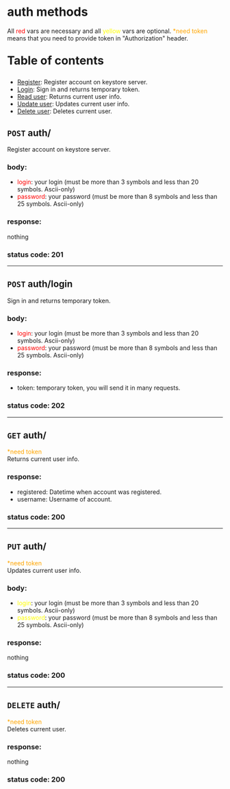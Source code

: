 # auth methods
All <span style="color:red">red</span> vars are necessary and all <span style="color:yellow">yellow</span> vars are optional. <span style="color:orange">*need token</span> means that you need to provide token in "Authorization" header.

<p style="font-size: 20pt"><b>Table of contents</b></p>

- [Register](#create): Register account on keystore server.
- [Login](#login): Sign in and returns temporary token.
- [Read user](#read): Returns current user info.
- [Update user](#update): Updates current user info.
- [Delete user](#delete): Deletes current user.


## <a name="create"></a> `POST` auth/
Register account on keystore server.
### body:
- <span style="color:red">login</span>: your login (must be more than 3 symbols and less than 20 symbols. Ascii-only)
- <span style="color:red">password</span>: your password (must be more than 8 symbols and less than 25 symbols. Ascii-only)

### response:
nothing

### status code: 201
---

## <a name="login"></a>`POST` auth/login
Sign in and returns temporary token.
### body:
- <span style="color:red">login</span>: your login (must be more than 3 symbols and less than 20 symbols. Ascii-only)
- <span style="color:red">password</span>: your password (must be more than 8 symbols and less than 25 symbols. Ascii-only)

### response:
- token: temporary token, you will send it in many requests.

### status code: 202
---

## <a name="read"></a> `GET` auth/
<span style="color:orange">*need token</span><br/>
Returns current user info.

### response:
- registered: Datetime when account was registered.
- username: Username of account.

### status code: 200
---

## <a name="update"></a>`PUT` auth/
<span style="color:orange">*need token</span><br/>
Updates current user info.
### body:
- <span style="color:yellow">login</span>: your login (must be more than 3 symbols and less than 20 symbols. Ascii-only)
- <span style="color:yellow">password</span>: your password (must be more than 8 symbols and less than 25 symbols. Ascii-only)

### response:
nothing

### status code: 200
---

## <a name="delete"></a> `DELETE` auth/
<span style="color:orange">*need token</span><br/>
Deletes current user.

### response:
nothing

### status code: 200

